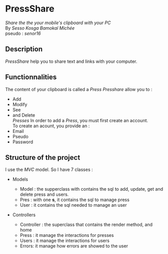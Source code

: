 # PressShare
*Share the the your mobile's clipboard with your PC*  
By *Sesso Kosga Bamokaï Michée*  
pseudo : *senor16*
  

## Description
*PressShare* help you to share text and links with your computer. 

## Functionnalities
The content of your clipboard is called a *Press*
*Presshare* allow you to :
- Add
- Modify
- See
- and Delete  
*Presses* 
In order to add a *Press*, you must first create an account.  
To create an acount, you provide an :
- Email
- Pseudo
- Password
## Structure of the project
I use the *MVC* model. So I have 7 classes :
* Models
    - Model : the supperclass with contains the sql to add, update, get and delete press and users.  
    - Pres : with one **s**, it contains the sql to manage press
    - User : it contains the sql needed to manage an user    

* Controllers
    - Controller : the superclass that contains the render method, and home
    - Press : it manage the interactions for presses
    - Users : it manage the interactions for users
    - Errors: it manage how errors are showed to the user
    
    
  